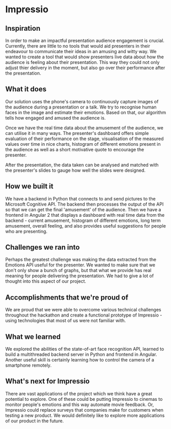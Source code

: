 # Impressio

## Inspiration

In order to make an impactful presentation audience engagement is crucial. Currently, there are little to no tools that would aid presenters in their endeavour to communicate their ideas in an amusing and witty way. We wanted to create a tool that would show presenters live data about how the audience is feeling about their presentation. This way they could not only adjust thier delivery in the moment, but also go over their performance after the presentation.

## What it does

Our solution uses the phone's camera to continuously capture images of the audience during a presentation or a talk. We try to recognise human faces in the image and estimate their emotions. Based on that, our algorithm tells how engaged and amused the audience is.

Once we have the real time data about the amusement of the audience, we can utilise it in many ways. The presenter's dashboard offers simple evaluation of their performance on the stage, visualisation of the measured values over time in nice charts, histogram of different emotions present in the audience as well as a short motivative quote to encourage the presenter.

After the presentation, the data taken can be analysed and matched with the presenter's slides to gauge how well the slides were designed.

## How we built it

We have a backend in Python that connects to and send pictures to the Microsoft Cognitive API. The backend then processes the output of the API so that we can get the final 'amusement' of the audience. Then we have a frontend in Angular 2 that displays a dashboard with real time data from the backend - current amusement, histogram of different emotions, long term amusement, overall feeling, and also provides useful suggestions for people who are presenting.

## Challenges we ran into

Perhaps the greatest challenge was making the data extracted from the Emotions API useful for the presenter. We wanted to make sure that we don't only show a bunch of graphs, but that what we provide has real meaning for people delivering the presentation. We had to give a lot of thought into this aspect of our project.

## Accomplishments that we're proud of

We are proud that we were able to overcome various technical challenges throughout the hackathon and create a functional prototype of Impressio - using technologies that most of us were not familiar with.

## What we learned

We explored the abilities of the state-of-art face recognition API, learned to build a multithreaded backend server in Python and frontend in Angular. Another useful skill is certainly learning how to control the camera of a smartphone remotely.

## What's next for Impressio

There are vast applications of the project which we think have a great potential to explore. One of these could be putting Impressio to cinemas to monitor people's emotions and this way automate movie feedback. Or, Impressio could replace surveys that companies make for customers when testing a new product. We would definitely like to explore more applications of our product in the future.
